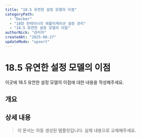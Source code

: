 ```yaml
---
title: "18.5 유연한 설정 모델의 이점"
categoryPath:
  - "Docker"
  - "18장 컨테이너의 애플리케이션 설정 관리"
  - "18.5 유연한 설정 모델의 이점"
authorNick: "관리자"
createdAt: "2025-08-27"
updateMode: "upsert"
---
```


# 18.5 유연한 설정 모델의 이점

이곳에 18.5 유연한 설정 모델의 이점에 대한 내용을 작성해주세요.

## 개요

<!-- 내용을 작성해주세요 -->

## 상세 내용

<!-- 내용을 작성해주세요 -->

> 이 문서는 자동 생성된 템플릿입니다. 실제 내용으로 교체해주세요.
